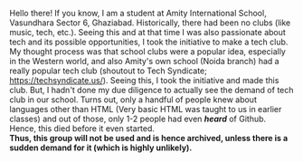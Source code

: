 Hello there!
If you know, I am a student at Amity International School, Vasundhara Sector 6, Ghaziabad. Historically, there had been no clubs (like music, tech, etc.). Seeing this and at that time I was also passionate about tech and its possible opportunities, I took the initiative to make a tech club. My thought process was that school clubs were a popular idea, especially in the Western world, and also Amity's own school (Noida branch) had a really popular tech club (shoutout to Tech Syndicate; https://techsyndicate.us/). Seeing this, I took the initiative and made this club. But, I hadn't done my due diligence to actually see the demand of tech club in our school. Turns out, only a handful of people knew about languages other than HTML (Very basic HTML was taught to us in earlier classes) and out of those, only 1-2 people had even **_heard_** of Github. Hence, this died before it even started.     
**Thus, this group will not be used and is hence archived, unless there is a sudden demand for it (which is highly unlikely).**
